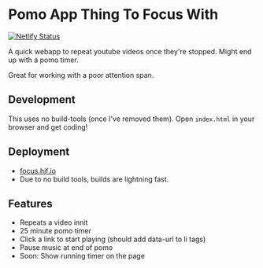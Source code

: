 # Pomo App Thing To Focus With

[![Netlify Status](https://api.netlify.com/api/v1/badges/1ff4a001-d275-4c5f-b874-66bde38fc5f6/deploy-status)](https://app.netlify.com/sites/brave-payne-beb9d4/deploys)

A quick webapp to repeat youtube videos once they're stopped. Might end up with a pomo timer.

Great for working with a poor attention span.

## Development

This uses no build-tools (once I've removed them). Open `index.html` in your browser and get coding!

## Deployment

- [focus.hjf.io](https://focus.hjf.io)
- Due to no build tools, builds are lightning fast.

## Features

- Repeats a video innit
- 25 minute pomo timer
- Click a link to start playing (should add data-url to li tags)
- Pause music at end of pomo
- Soon: Show running timer on the page
